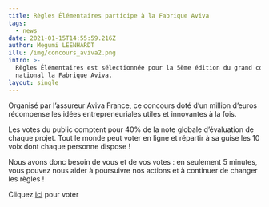 ```yaml
---
title: Règles Élémentaires participe à la Fabrique Aviva
tags:
  - news
date: 2021-01-15T14:55:59.216Z
author: Megumi LEENHARDT
illu: /img/concours_aviva2.png
intro: >-
  Règles Élémentaires est sélectionnée pour la 5ème édition du grand concours
  national la Fabrique Aviva.
layout: single
---
```

Organisé par l’assureur Aviva France, ce concours doté d’un million d’euros récompense les idées entrepreneuriales utiles et innovantes à la fois. 



Les votes du public comptent pour 40% de la note globale d’évaluation de chaque projet. Tout le monde peut voter en ligne et répartir à sa guise les 10 voix dont chaque personne dispose ! 



Nous avons donc besoin de vous et de vos votes : en seulement 5 minutes, vous pouvez nous aider à poursuivre nos actions et à continuer de changer les règles !



Cliquez [ici](https://www.lafabriqueaviva.fr/fr/project/5935/show) pour voter
